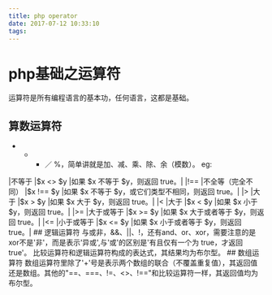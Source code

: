 ```yaml
---
title: php operator
date: 2017-07-12 10:33:10
tags:
---
```

# php基础之运算符
   运算符是所有编程语言的基本功，任何语言，这都是基础。
## 算数运算符
   + - * ／ %，简单讲就是加、减、乘、除、余（模数）。
eg:
<?php
   $a = 50;
   $b = 4
   echo($a + $b); 
   echo($a - $b); 
   echo($a * $b); 
   echo($a / $b); 
   echo($a % $b);
## 赋值运算符
  赋值运算符，最容易理解也最常用的就是$a = 100;$a = $b; '='右侧的表达式为其左侧变量设置值。
  在此基础上演变出来了一些其他的赋值符号：
  $a += 10;  等同于 $a = $a+10; 其他同理如："-="、"*="、"/="、"%=" 
## 字符串运算符
  字符串运算符，"."和演变出的".="
eg:
<?php
  $a = "Hello";
  $b = $a."world!";
  echo $b;
  $a .= "world!";
  echo $a;
## 递增／递减运算符
  之所以把这类单独拎出来是因为，常有人混淆，常有人拿这个来面试。++、--符号分别表示递增、递减。
  ++$a 和 $a++ 的区别：++$a是先运算再返回变量值，$a++则是先返回值在运算。
## 比较运算符
  比较运算符顾名思义是比较两个值（数字或者字符串）。
|运算符 |名称           |例子                           |结果                                                      |
|-------|---------------|-------------------------------|----------------------------------------------------------|
|==	|等于   	|			$x == $y|如果 $x 等于 $y，则返回 true。                            |
|===	|全等（完全相同）	|$x === $y	|如果 $x 等于 $y，且它们类型相同，则返回 true。|
|!=	|不等于	|$x != $y	|如果 $x 不等于 $y，则返回 true。|
|<>	|不等于	|$x <> $y	|如果 $x 不等于 $y，则返回 true。|
|!==	|不全等（完全不同）	|$x !== $y	|如果 $x 不等于 $y，或它们类型不相同，则返回 true。|
|>	|大于	|$x > $y	|如果 $x 大于 $y，则返回 true。|
|<	|大于	|$x < $y	|如果 $x 小于 $y，则返回 true。|
|>=	|大于或等于	|$x >= $y	|如果 $x 大于或者等于 $y，则返回 true。|
|<=	|小于或等于	|$x <= $y	|如果 $x 小于或者等于 $y，则返回 true。|
## 逻辑运算符
  与或非，&&、||、!，还有and、or、xor，需要注意的是xor不是'非'，而是表示'异或',与'或'的区别是'有且仅有一个为 true，才返回 true'。
比较运算符和逻辑运算符构成的表达式，其结果均为布尔型。

## 数组运算符
  数组运算符里除了'+'号是表示两个数组的联合（不覆盖重复值），其返回值还是数组。其他的"==、===、!=、<>、!=="和比较运算符一样，其返回值均为布尔型。
